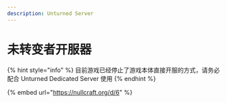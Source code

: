 ```yaml
---
description: Unturned Server
---
```


# 未转变者开服器

{% hint style="info" %}
目前游戏已经停止了游戏本体直接开服的方式，请务必配合 Unturned Dedicated Server 使用
{% endhint %}

{% embed url="https://nullcraft.org/d/6" %}
